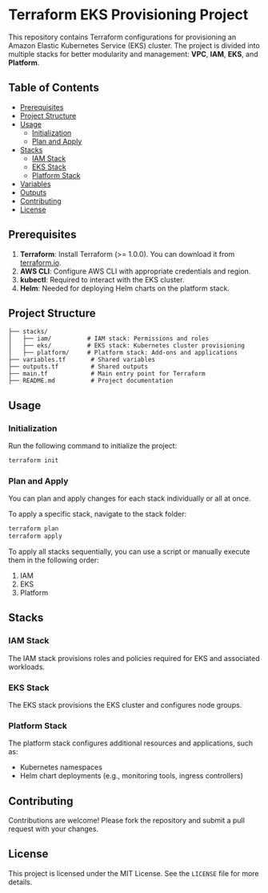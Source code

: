 # Terraform EKS Provisioning Project

This repository contains Terraform configurations for provisioning an Amazon Elastic Kubernetes Service (EKS) cluster. The project is divided into multiple stacks for better modularity and management: **VPC**, **IAM**, **EKS**, and **Platform**.

## Table of Contents

- [Prerequisites](#prerequisites)
- [Project Structure](#project-structure)
- [Usage](#usage)
  - [Initialization](#initialization)
  - [Plan and Apply](#plan-and-apply)
- [Stacks](#stacks)
  - [IAM Stack](#iam-stack)
  - [EKS Stack](#eks-stack)
  - [Platform Stack](#platform-stack)
- [Variables](#variables)
- [Outputs](#outputs)
- [Contributing](#contributing)
- [License](#license)

## Prerequisites

1. **Terraform**: Install Terraform (>= 1.0.0). You can download it from [terraform.io](https://www.terraform.io/downloads).
2. **AWS CLI**: Configure AWS CLI with appropriate credentials and region.
3. **kubectl**: Required to interact with the EKS cluster.
4. **Helm**: Needed for deploying Helm charts on the platform stack.

## Project Structure

```plaintext
├── stacks/
│   ├── iam/          # IAM stack: Permissions and roles
│   ├── eks/          # EKS stack: Kubernetes cluster provisioning
│   ├── platform/     # Platform stack: Add-ons and applications
├── variables.tf       # Shared variables
├── outputs.tf         # Shared outputs
├── main.tf            # Main entry point for Terraform
├── README.md          # Project documentation
```

## Usage

### Initialization

Run the following command to initialize the project:

```bash
terraform init
```

### Plan and Apply

You can plan and apply changes for each stack individually or all at once.

To apply a specific stack, navigate to the stack folder:

```bash
terraform plan
terraform apply
```

To apply all stacks sequentially, you can use a script or manually execute them in the following order:

1. IAM
2. EKS
3. Platform


## Stacks

### IAM Stack

The IAM stack provisions roles and policies required for EKS and associated workloads.

### EKS Stack

The EKS stack provisions the EKS cluster and configures node groups.

### Platform Stack

The platform stack configures additional resources and applications, such as:
- Kubernetes namespaces
- Helm chart deployments (e.g., monitoring tools, ingress controllers)


## Contributing

Contributions are welcome! Please fork the repository and submit a pull request with your changes.

## License

This project is licensed under the MIT License. See the `LICENSE` file for more details.
